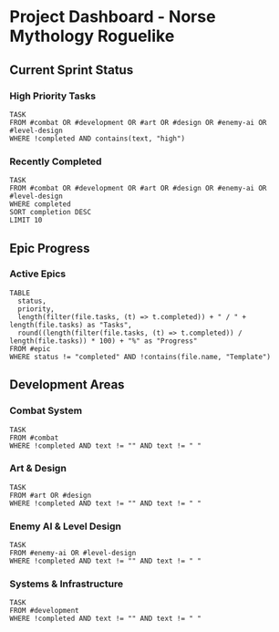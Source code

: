 # Project Dashboard - Norse Mythology Roguelike

## Current Sprint Status

### High Priority Tasks
```dataview
TASK
FROM #combat OR #development OR #art OR #design OR #enemy-ai OR #level-design
WHERE !completed AND contains(text, "high") 
```

### Recently Completed
```dataview
TASK
FROM #combat OR #development OR #art OR #design OR #enemy-ai OR #level-design
WHERE completed
SORT completion DESC
LIMIT 10
```

## Epic Progress

### Active Epics
```dataview
TABLE 
  status, 
  priority,
  length(filter(file.tasks, (t) => t.completed)) + " / " + length(file.tasks) as "Tasks",
  round((length(filter(file.tasks, (t) => t.completed)) / length(file.tasks)) * 100) + "%" as "Progress"
FROM #epic
WHERE status != "completed" AND !contains(file.name, "Template")
```


## Development Areas

### Combat System
```dataview
TASK
FROM #combat
WHERE !completed AND text != "" AND text != " "
```

### Art & Design
```dataview
TASK
FROM #art OR #design
WHERE !completed AND text != "" AND text != " "
```

### Enemy AI & Level Design
```dataview
TASK
FROM #enemy-ai OR #level-design
WHERE !completed AND text != "" AND text != " "
```

### Systems & Infrastructure
```dataview
TASK
FROM #development
WHERE !completed AND text != "" AND text != " "
```
